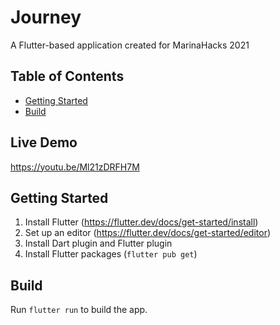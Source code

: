 # Journey
A Flutter-based application created for MarinaHacks 2021

## Table of Contents
 - [Getting Started](#getting-started)
 - [Build](#build)

## Live Demo
https://youtu.be/Ml21zDRFH7M
 
## Getting Started
1. Install Flutter (https://flutter.dev/docs/get-started/install)
2. Set up an editor (https://flutter.dev/docs/get-started/editor)
3. Install Dart plugin and Flutter plugin
4. Install Flutter packages (`flutter pub get`)

## Build
Run `flutter run` to build the app.
